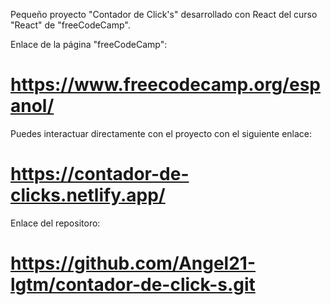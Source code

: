 Pequeño proyecto "Contador de Click's" desarrollado con React
del curso "React" de "freeCodeCamp".

Enlace de la página "freeCodeCamp":
# https://www.freecodecamp.org/espanol/

Puedes interactuar directamente con el proyecto con el siguiente enlace:
# https://contador-de-clicks.netlify.app/

Enlace del repositoro:
# https://github.com/Angel21-lgtm/contador-de-click-s.git